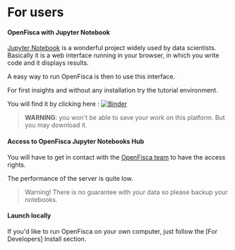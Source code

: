 # For users

#### OpenFisca with Jupyter Notebook

[Jupyter Notebook](http://jupyter.org/) is a wonderful project widely used by data scientists.   
Basically it is a web interface running in your browser, in which you write code and it displays results.

A easy way to run OpenFisca is then to use this interface.

For first insights and without any installation try the tutorial environment.

You will find it by clicking here : [![Binder](http://mybinder.org/badge.svg)](http://mybinder.org:/repo/openfisca/tutorial) 

> **WARNING**: you won't be able to save your work on this platform. But you may download it.



#### Access to OpenFisca Jupyter Notebooks Hub

You will have to get in contact with the [OpenFisca team](https://github.com/openfisca) to have the access rights.

The performance of the server is quite low.

>Warning! There is no guarantee with your data so please backup your notebooks.

#### Launch locally

If you'd like to run OpenFisca on your own computer, just follow the [For Developers] Install section.